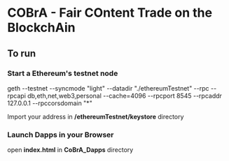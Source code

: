 # COBrA - Fair COntent Trade on the BlockchAin

## To run

### Start a Ethereum's testnet node
geth --testnet --syncmode "light" --datadir "./ethereumTestnet"  --rpc --rpcapi db,eth,net,web3,personal --cache=4096  --rpcport 8545 --rpcaddr 127.0.0.1 --rpccorsdomain "*"

Import your address in **/ethereumTestnet/keystore** directory


### Launch Dapps in your Browser

open **index.html** in **CoBrA_Dapps** directory


